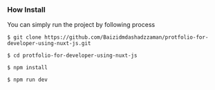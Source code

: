 ### How Install

You can simply run the project by following process
```shell
$ git clone https://github.com/Baizidmdashadzzaman/protfolio-for-developer-using-nuxt-js.git
```
```shell
$ cd protfolio-for-developer-using-nuxt-js
```
```shell
$ npm install
```
```shell
$ npm run dev
```


